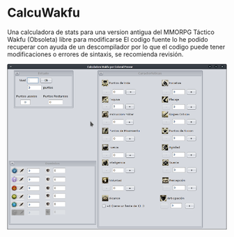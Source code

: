 # CalcuWakfu
Una calculadora de stats para una version antigua del MMORPG Táctico Wakfu (Obsoleta) libre para modificarse
El codigo fuente lo he podido recuperar con ayuda de un descompilador por lo que el codigo puede tener modificaciones o errores de sintaxis, se recomienda revisión.

![PantallaPrincipal](/capturas/principal.png "Pantalla PRincipal")